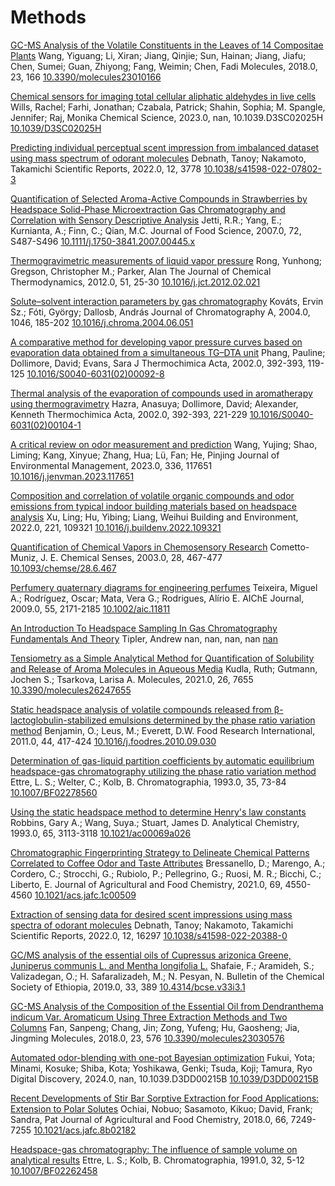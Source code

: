 # Methods

[GC-MS Analysis of the Volatile Constituents in the Leaves of 14 Compositae Plants](https://www.mdpi.com/1420-3049/23/1/166)
Wang, Yiguang; Li, Xiran; Jiang, Qinjie; Sun, Hainan; Jiang, Jiafu; Chen, Sumei; Guan, Zhiyong; Fang, Weimin; Chen, Fadi
Molecules, 2018.0, 23, 166
[10.3390/molecules23010166](https://www.mdpi.com/1420-3049/23/1/166)

[Chemical sensors for imaging total cellular aliphatic aldehydes in live cells](http://xlink.rsc.org/?DOI=D3SC02025H)
Wills, Rachel; Farhi, Jonathan; Czabala, Patrick; Shahin, Sophia; M. Spangle, Jennifer; Raj, Monika
Chemical Science, 2023.0, nan, 10.1039.D3SC02025H
[10.1039/D3SC02025H](http://xlink.rsc.org/?DOI=D3SC02025H)

[Predicting individual perceptual scent impression from imbalanced dataset using mass spectrum of odorant molecules](https://www.nature.com/articles/s41598-022-07802-3)
Debnath, Tanoy; Nakamoto, Takamichi
Scientific Reports, 2022.0, 12, 3778
[10.1038/s41598-022-07802-3](https://www.nature.com/articles/s41598-022-07802-3)

[Quantification of Selected Aroma-Active Compounds in Strawberries by Headspace Solid-Phase Microextraction Gas Chromatography and Correlation with Sensory Descriptive Analysis](https://onlinelibrary.wiley.com/doi/10.1111/j.1750-3841.2007.00445.x)
Jetti, R.R.; Yang, E.; Kurnianta, A.; Finn, C.; Qian, M.C.
Journal of Food Science, 2007.0, 72, S487-S496
[10.1111/j.1750-3841.2007.00445.x](https://onlinelibrary.wiley.com/doi/10.1111/j.1750-3841.2007.00445.x)

[Thermogravimetric measurements of liquid vapor pressure](https://linkinghub.elsevier.com/retrieve/pii/S0021961412000705)
Rong, Yunhong; Gregson, Christopher M.; Parker, Alan
The Journal of Chemical Thermodynamics, 2012.0, 51, 25-30
[10.1016/j.jct.2012.02.021](https://linkinghub.elsevier.com/retrieve/pii/S0021961412000705)

[Solute–solvent interaction parameters by gas chromatography](https://linkinghub.elsevier.com/retrieve/pii/S0021967304009768)
Kováts, Ervin Sz.; Fóti, György; Dallosb, András
Journal of Chromatography A, 2004.0, 1046, 185-202
[10.1016/j.chroma.2004.06.051](https://linkinghub.elsevier.com/retrieve/pii/S0021967304009768)

[A comparative method for developing vapor pressure curves based on evaporation data obtained from a simultaneous TG–DTA unit](https://linkinghub.elsevier.com/retrieve/pii/S0040603102000928)
Phang, Pauline; Dollimore, David; Evans, Sara J
Thermochimica Acta, 2002.0, 392-393, 119-125
[10.1016/S0040-6031(02)00092-8](https://linkinghub.elsevier.com/retrieve/pii/S0040603102000928)

[Thermal analysis of the evaporation of compounds used in aromatherapy using thermogravimetry](https://linkinghub.elsevier.com/retrieve/pii/S0040603102001041)
Hazra, Anasuya; Dollimore, David; Alexander, Kenneth
Thermochimica Acta, 2002.0, 392-393, 221-229
[10.1016/S0040-6031(02)00104-1](https://linkinghub.elsevier.com/retrieve/pii/S0040603102001041)

[A critical review on odor measurement and prediction](https://linkinghub.elsevier.com/retrieve/pii/S0301479723004395)
Wang, Yujing; Shao, Liming; Kang, Xinyue; Zhang, Hua; Lü, Fan; He, Pinjing
Journal of Environmental Management, 2023.0, 336, 117651
[10.1016/j.jenvman.2023.117651](https://linkinghub.elsevier.com/retrieve/pii/S0301479723004395)

[Composition and correlation of volatile organic compounds and odor emissions from typical indoor building materials based on headspace analysis](https://linkinghub.elsevier.com/retrieve/pii/S0360132322005546)
Xu, Ling; Hu, Yibing; Liang, Weihui
Building and Environment, 2022.0, 221, 109321
[10.1016/j.buildenv.2022.109321](https://linkinghub.elsevier.com/retrieve/pii/S0360132322005546)

[Quantification of Chemical Vapors in Chemosensory Research](https://academic.oup.com/chemse/article-lookup/doi/10.1093/chemse/28.6.467)
Cometto-Muniz, J. E.
Chemical Senses, 2003.0, 28, 467-477
[10.1093/chemse/28.6.467](https://academic.oup.com/chemse/article-lookup/doi/10.1093/chemse/28.6.467)

[Perfumery quaternary diagrams for engineering perfumes](https://aiche.onlinelibrary.wiley.com/doi/10.1002/aic.11811)
Teixeira, Miguel A.; Rodríguez, Oscar; Mata, Vera G.; Rodrigues, Alírio E.
AIChE Journal, 2009.0, 55, 2171-2185
[10.1002/aic.11811](https://aiche.onlinelibrary.wiley.com/doi/10.1002/aic.11811)

[An Introduction To Headspace Sampling In Gas Chromatography Fundamentals And Theory](https://resources.perkinelmer.com/corporate/pdfs/downloads/gde_intro_to_headspace.pdf)
Tipler, Andrew
nan, nan, nan, nan
[nan](https://resources.perkinelmer.com/corporate/pdfs/downloads/gde_intro_to_headspace.pdf)

[Tensiometry as a Simple Analytical Method for Quantification of Solubility and Release of Aroma Molecules in Aqueous Media](https://www.mdpi.com/1420-3049/26/24/7655)
Kudla, Ruth; Gutmann, Jochen S.; Tsarkova, Larisa A.
Molecules, 2021.0, 26, 7655
[10.3390/molecules26247655](https://www.mdpi.com/1420-3049/26/24/7655)

[Static headspace analysis of volatile compounds released from β-lactoglobulin-stabilized emulsions determined by the phase ratio variation method](https://linkinghub.elsevier.com/retrieve/pii/S0963996910003534)
Benjamin, O.; Leus, M.; Everett, D.W.
Food Research International, 2011.0, 44, 417-424
[10.1016/j.foodres.2010.09.030](https://linkinghub.elsevier.com/retrieve/pii/S0963996910003534)

[Determination of gas-liquid partition coefficients by automatic equilibrium headspace-gas chromatography utilizing the phase ratio variation method](http://link.springer.com/10.1007/BF02278560)
Ettre, L. S.; Welter, C.; Kolb, B.
Chromatographia, 1993.0, 35, 73-84
[10.1007/BF02278560](http://link.springer.com/10.1007/BF02278560)

[Using the static headspace method to determine Henry's law constants](https://pubs.acs.org/doi/abs/10.1021/ac00069a026)
Robbins, Gary A.; Wang, Suya.; Stuart, James D.
Analytical Chemistry, 1993.0, 65, 3113-3118
[10.1021/ac00069a026](https://pubs.acs.org/doi/abs/10.1021/ac00069a026)

[Chromatographic Fingerprinting Strategy to Delineate Chemical Patterns Correlated to Coffee Odor and Taste Attributes](https://pubs.acs.org/doi/10.1021/acs.jafc.1c00509)
Bressanello, D.; Marengo, A.; Cordero, C.; Strocchi, G.; Rubiolo, P.; Pellegrino, G.; Ruosi, M. R.; Bicchi, C.; Liberto, E.
Journal of Agricultural and Food Chemistry, 2021.0, 69, 4550-4560
[10.1021/acs.jafc.1c00509](https://pubs.acs.org/doi/10.1021/acs.jafc.1c00509)

[Extraction of sensing data for desired scent impressions using mass spectra of odorant molecules](https://www.nature.com/articles/s41598-022-20388-0)
Debnath, Tanoy; Nakamoto, Takamichi
Scientific Reports, 2022.0, 12, 16297
[10.1038/s41598-022-20388-0](https://www.nature.com/articles/s41598-022-20388-0)

[GC/MS analysis of the essential oils of Cupressus arizonica Greene, Juniperus communis L. and Mentha longifolia L.](https://www.ajol.info/index.php/bcse/article/view/191183)
Shafaie, F.; Aramideh, S.; Valizadegan, O.; H. Safaralizadeh, M.; N. Pesyan, N.
Bulletin of the Chemical Society of Ethiopia, 2019.0, 33, 389
[10.4314/bcse.v33i3.1](https://www.ajol.info/index.php/bcse/article/view/191183)

[GC-MS Analysis of the Composition of the Essential Oil from Dendranthema indicum Var. Aromaticum Using Three Extraction Methods and Two Columns](http://www.mdpi.com/1420-3049/23/3/576)
Fan, Sanpeng; Chang, Jin; Zong, Yufeng; Hu, Gaosheng; Jia, Jingming
Molecules, 2018.0, 23, 576
[10.3390/molecules23030576](http://www.mdpi.com/1420-3049/23/3/576)

[Automated odor-blending with one-pot Bayesian optimization](https://xlink.rsc.org/?DOI=D3DD00215B)
Fukui, Yota; Minami, Kosuke; Shiba, Kota; Yoshikawa, Genki; Tsuda, Koji; Tamura, Ryo
Digital Discovery, 2024.0, nan, 10.1039.D3DD00215B
[10.1039/D3DD00215B](https://xlink.rsc.org/?DOI=D3DD00215B)

[Recent Developments of Stir Bar Sorptive Extraction for Food Applications: Extension to Polar Solutes](https://pubs.acs.org/doi/10.1021/acs.jafc.8b02182)
Ochiai, Nobuo; Sasamoto, Kikuo; David, Frank; Sandra, Pat
Journal of Agricultural and Food Chemistry, 2018.0, 66, 7249-7255
[10.1021/acs.jafc.8b02182](https://pubs.acs.org/doi/10.1021/acs.jafc.8b02182)

[Headspace-gas chromatography: The influence of sample volume on analytical results](http://link.springer.com/10.1007/BF02262458)
Ettre, L. S.; Kolb, B.
Chromatographia, 1991.0, 32, 5-12
[10.1007/BF02262458](http://link.springer.com/10.1007/BF02262458)
